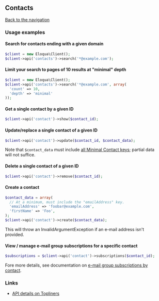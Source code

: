 ## Contacts
[Back to the navigation](index.md)

### Usage examples

#### Search for contacts ending with a given domain
```php
$client = new Eloqua\Client();
$client->api('contacts')->search('*@example.com');
```

#### Limit your search to pages of 10 results at "minimal" depth
```php
$client = new Eloqua\Client();
$client->api('contacts')->search('*@example.com', array(
  'count' => 10,
  'depth' => 'minimal'
));
```

#### Get a single contact by a given ID
```php
$client->api('contact')->show($contact_id);
```

#### Update/replace a single contact of a given ID
```php
$client->api('contact')->update($contact_id, $contact_data);
```
Note that `$contact_data` must include [all Minimal Contact keys]; partial data
will not suffice.

#### Delete a single contact of a given ID
```php
$client->api('contact')->remove($contact_id);
```

#### Create a contact
```php
$contact_data = array(
  // At a minimum, must include the "emailAddress" key.
  'emailAddress' => 'foobar@example.com',
  'firstName' => 'Foo',
);
$client->api('contact')->create($contact_data);
```
This will throw an InvalidArgumentException if an e-mail address isn't provided.

#### View / manage e-mail group subscriptions for a specific contact
```php
$subscriptions = $client->api('contact')->subscriptions($contact_id);
```
Fore more details, see documentation on
[e-mail group subscriptions by contact](contacts/subscriptions.md).

### Links

* [API details on Topliners](http://topliners.eloqua.com/docs/DOC-3070)

[all Minimal Contact keys]: http://secure.eloqua.com/api/docs/Static/Rest/2.0/doc.htm#Contact
